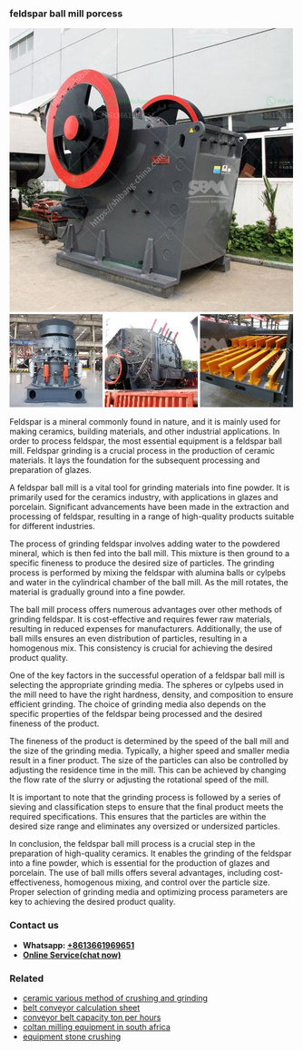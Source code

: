 <h3>feldspar ball mill porcess</h3><img src='1708332805.jpg' alt=''><p>Feldspar is a mineral commonly found in nature, and it is mainly used for making ceramics, building materials, and other industrial applications. In order to process feldspar, the most essential equipment is a feldspar ball mill. Feldspar grinding is a crucial process in the production of ceramic materials. It lays the foundation for the subsequent processing and preparation of glazes.</p><p>A feldspar ball mill is a vital tool for grinding materials into fine powder. It is primarily used for the ceramics industry, with applications in glazes and porcelain. Significant advancements have been made in the extraction and processing of feldspar, resulting in a range of high-quality products suitable for different industries.</p><p>The process of grinding feldspar involves adding water to the powdered mineral, which is then fed into the ball mill. This mixture is then ground to a specific fineness to produce the desired size of particles. The grinding process is performed by mixing the feldspar with alumina balls or cylpebs and water in the cylindrical chamber of the ball mill. As the mill rotates, the material is gradually ground into a fine powder.</p><p>The ball mill process offers numerous advantages over other methods of grinding feldspar. It is cost-effective and requires fewer raw materials, resulting in reduced expenses for manufacturers. Additionally, the use of ball mills ensures an even distribution of particles, resulting in a homogenous mix. This consistency is crucial for achieving the desired product quality.</p><p>One of the key factors in the successful operation of a feldspar ball mill is selecting the appropriate grinding media. The spheres or cylpebs used in the mill need to have the right hardness, density, and composition to ensure efficient grinding. The choice of grinding media also depends on the specific properties of the feldspar being processed and the desired fineness of the product.</p><p>The fineness of the product is determined by the speed of the ball mill and the size of the grinding media. Typically, a higher speed and smaller media result in a finer product. The size of the particles can also be controlled by adjusting the residence time in the mill. This can be achieved by changing the flow rate of the slurry or adjusting the rotational speed of the mill.</p><p>It is important to note that the grinding process is followed by a series of sieving and classification steps to ensure that the final product meets the required specifications. This ensures that the particles are within the desired size range and eliminates any oversized or undersized particles.</p><p>In conclusion, the feldspar ball mill process is a crucial step in the preparation of high-quality ceramics. It enables the grinding of the feldspar into a fine powder, which is essential for the production of glazes and porcelain. The use of ball mills offers several advantages, including cost-effectiveness, homogenous mixing, and control over the particle size. Proper selection of grinding media and optimizing process parameters are key to achieving the desired product quality.</p><h3>Contact us</h3><ul><li><strong>Whatsapp:&nbsp;<a href="https://wa.me/8613661969651">+8613661969651</a></strong></li><li><a href="https://swt.shibang-china.com/?git&amp;zhl&amp;feldspar ball mill porcess"><strong>Online Service(chat now)</strong></a></li></ul><h3>Related</h3><ul><li><a href='ceramic various method of crushing and grinding.md'>ceramic various method of crushing and grinding</a></li><li><a href='belt conveyor calculation sheet.md'>belt conveyor calculation sheet</a></li><li><a href='conveyor belt capacity ton per hours.md'>conveyor belt capacity ton per hours</a></li><li><a href='coltan milling equipment in south africa.md'>coltan milling equipment in south africa</a></li><li><a href='equipment stone crushing.md'>equipment stone crushing</a></li></ul>